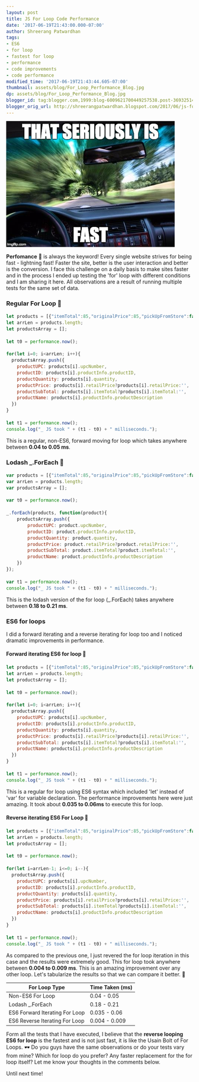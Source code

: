 ```yaml
---
layout: post
title: JS For Loop Code Performance
date: '2017-06-19T21:43:00.000-07:00'
author: Shreerang Patwardhan
tags:
- ES6
- for loop
- fastest for loop
- performance
- code improvements
- code performance
modified_time: '2017-06-19T21:43:44.605-07:00'
thumbnail: assets/blog/For_Loop_Performance_Blog.jpg
dp: assets/blog/For_Loop_Performance_Blog.jpg
blogger_id: tag:blogger.com,1999:blog-6009621700449257538.post-3693251472270111435
blogger_orig_url: http://shreerangpatwardhan.blogspot.com/2017/06/js-for-loop-code-performance.html
---
```


![Performnce Meme](/assets/blog/For_Loop_Performance_Blog.jpg)

**Perfomance** 💨 is always the keyword! Every single website strives for being fast - lightning fast! Faster the site, better is the user interaction and better is the conversion. I face this challenge on a daily basis to make sites faster and in the process I ended up testing the 'for' loop with different conditions and I am sharing it here. All observations are a result of running multiple tests for the same set of data.

### Regular For Loop 🔁
```javascript
let products = [{"itemTotal":85,"originalPrice":85,"pickUpFromStore":false,"quantity":1,"retailPrice":85,"siteAvailablilityFlag":true,"productId":2112123827,"upcId":34046523123,"upcNumber":"86279088208xs","productInfo":{"basePriceType":0,"maxQuantity":6,"onSale":false,"productAvailable":true,"productDescription":"Some Product Name","productID":2112827,"productStockAvailability":"2","primaryImageName":"2725839as.fpx","defaultCategoryId":3179125,"lowAvailability":false,"brandName":"Brand Name"},"itemTotalBeforeDiscount":0,"retailItemTotal":85},{"itemTotal":85,"originalPrice":85,"pickUpFromStore":false,"quantity":1,"retailPrice":85,"siteAvailablilityFlag":true,"productId":2112123827,"upcId":34046523123,"upcNumber":"86279088208xs","productInfo":{"basePriceType":0,"maxQuantity":6,"onSale":false,"productAvailable":true,"productDescription":"Some Product Name","productID":2112827,"productStockAvailability":"2","primaryImageName":"2725839as.fpx","defaultCategoryId":3179125,"lowAvailability":false,"brandName":"Brand Name"},"itemTotalBeforeDiscount":0,"retailItemTotal":85},{"itemTotal":85,"originalPrice":85,"pickUpFromStore":false,"quantity":1,"retailPrice":85,"siteAvailablilityFlag":true,"productId":2112123827,"upcId":34046523123,"upcNumber":"86279088208xs","productInfo":{"basePriceType":0,"maxQuantity":6,"onSale":false,"productAvailable":true,"productDescription":"Some Product Name","productID":2112827,"productStockAvailability":"2","primaryImageName":"2725839as.fpx","defaultCategoryId":3179125,"lowAvailability":false,"brandName":"Brand Name"},"itemTotalBeforeDiscount":0,"retailItemTotal":85},{"itemTotal":85,"originalPrice":85,"pickUpFromStore":false,"quantity":1,"retailPrice":85,"siteAvailablilityFlag":true,"productId":2112123827,"upcId":34046523123,"upcNumber":"86279088208xs","productInfo":{"basePriceType":0,"maxQuantity":6,"onSale":false,"productAvailable":true,"productDescription":"Some Product Name","productID":2112827,"productStockAvailability":"2","primaryImageName":"2725839as.fpx","defaultCategoryId":3179125,"lowAvailability":false,"brandName":"Brand Name"},"itemTotalBeforeDiscount":0,"retailItemTotal":85}];
let arrLen = products.length;
let productsArray = [];

let t0 = performance.now();

for(let i=0; i<arrLen; i++){
  productsArray.push({
    productUPC: products[i].upcNumber,
    productID: products[i].productInfo.productID,
    productQuantity: products[i].quantity,
    productPrice: products[i].retailPrice?products[i].retailPrice:'',
    productSubTotal: products[i].itemTotal?products[i].itemTotal:'',
    productName: products[i].productInfo.productDescription
  })
}

let t1 = performance.now();
console.log("_ JS took " + (t1 - t0) + " milliseconds.");
```
This is a regular, non-ES6, forward moving for loop which takes anywhere between **0.04 to 0.05 ms**.

### Lodash _.ForEach 🔄
```javascript
var products = [{"itemTotal":85,"originalPrice":85,"pickUpFromStore":false,"quantity":1,"retailPrice":85,"siteAvailablilityFlag":true,"productId":2112123827,"upcId":34046523123,"upcNumber":"86279088208xs","productInfo":{"basePriceType":0,"maxQuantity":6,"onSale":false,"productAvailable":true,"productDescription":"Some Product Name","productID":2112827,"productStockAvailability":"2","primaryImageName":"2725839as.fpx","defaultCategoryId":3179125,"lowAvailability":false,"brandName":"Brand Name"},"itemTotalBeforeDiscount":0,"retailItemTotal":85},{"itemTotal":85,"originalPrice":85,"pickUpFromStore":false,"quantity":1,"retailPrice":85,"siteAvailablilityFlag":true,"productId":2112123827,"upcId":34046523123,"upcNumber":"86279088208xs","productInfo":{"basePriceType":0,"maxQuantity":6,"onSale":false,"productAvailable":true,"productDescription":"Some Product Name","productID":2112827,"productStockAvailability":"2","primaryImageName":"2725839as.fpx","defaultCategoryId":3179125,"lowAvailability":false,"brandName":"Brand Name"},"itemTotalBeforeDiscount":0,"retailItemTotal":85},{"itemTotal":85,"originalPrice":85,"pickUpFromStore":false,"quantity":1,"retailPrice":85,"siteAvailablilityFlag":true,"productId":2112123827,"upcId":34046523123,"upcNumber":"86279088208xs","productInfo":{"basePriceType":0,"maxQuantity":6,"onSale":false,"productAvailable":true,"productDescription":"Some Product Name","productID":2112827,"productStockAvailability":"2","primaryImageName":"2725839as.fpx","defaultCategoryId":3179125,"lowAvailability":false,"brandName":"Brand Name"},"itemTotalBeforeDiscount":0,"retailItemTotal":85},{"itemTotal":85,"originalPrice":85,"pickUpFromStore":false,"quantity":1,"retailPrice":85,"siteAvailablilityFlag":true,"productId":2112123827,"upcId":34046523123,"upcNumber":"86279088208xs","productInfo":{"basePriceType":0,"maxQuantity":6,"onSale":false,"productAvailable":true,"productDescription":"Some Product Name","productID":2112827,"productStockAvailability":"2","primaryImageName":"2725839as.fpx","defaultCategoryId":3179125,"lowAvailability":false,"brandName":"Brand Name"},"itemTotalBeforeDiscount":0,"retailItemTotal":85}];
var arrLen = products.length;
var productsArray = [];

var t0 = performance.now();

_.forEach(products, function(product){
	productsArray.push({
  		productUPC: product.upcNumber,
		productID: product.productInfo.productID,
		productQuantity: product.quantity,
		productPrice: product.retailPrice?product.retailPrice:'',
		productSubTotal: product.itemTotal?product.itemTotal:'',
		productName: product.productInfo.productDescription
	})
});

var t1 = performance.now();
console.log("_ JS took " + (t1 - t0) + " milliseconds.");
```
This is the lodash version of the for loop (_.ForEach) takes anywhere between **0.18 to 0.21 ms**.

### ES6 for loops
I did a forward iterating and a reverse iterating for loop too and I noticed dramatic improvements in performance.

#### Forward iterating ES6 for loop 🔄
```javascript
let products = [{"itemTotal":85,"originalPrice":85,"pickUpFromStore":false,"quantity":1,"retailPrice":85,"siteAvailablilityFlag":true,"productId":2112123827,"upcId":34046523123,"upcNumber":"86279088208xs","productInfo":{"basePriceType":0,"maxQuantity":6,"onSale":false,"productAvailable":true,"productDescription":"Some Product Name","productID":2112827,"productStockAvailability":"2","primaryImageName":"2725839as.fpx","defaultCategoryId":3179125,"lowAvailability":false,"brandName":"Brand Name"},"itemTotalBeforeDiscount":0,"retailItemTotal":85},{"itemTotal":85,"originalPrice":85,"pickUpFromStore":false,"quantity":1,"retailPrice":85,"siteAvailablilityFlag":true,"productId":2112123827,"upcId":34046523123,"upcNumber":"86279088208xs","productInfo":{"basePriceType":0,"maxQuantity":6,"onSale":false,"productAvailable":true,"productDescription":"Some Product Name","productID":2112827,"productStockAvailability":"2","primaryImageName":"2725839as.fpx","defaultCategoryId":3179125,"lowAvailability":false,"brandName":"Brand Name"},"itemTotalBeforeDiscount":0,"retailItemTotal":85},{"itemTotal":85,"originalPrice":85,"pickUpFromStore":false,"quantity":1,"retailPrice":85,"siteAvailablilityFlag":true,"productId":2112123827,"upcId":34046523123,"upcNumber":"86279088208xs","productInfo":{"basePriceType":0,"maxQuantity":6,"onSale":false,"productAvailable":true,"productDescription":"Some Product Name","productID":2112827,"productStockAvailability":"2","primaryImageName":"2725839as.fpx","defaultCategoryId":3179125,"lowAvailability":false,"brandName":"Brand Name"},"itemTotalBeforeDiscount":0,"retailItemTotal":85},{"itemTotal":85,"originalPrice":85,"pickUpFromStore":false,"quantity":1,"retailPrice":85,"siteAvailablilityFlag":true,"productId":2112123827,"upcId":34046523123,"upcNumber":"86279088208xs","productInfo":{"basePriceType":0,"maxQuantity":6,"onSale":false,"productAvailable":true,"productDescription":"Some Product Name","productID":2112827,"productStockAvailability":"2","primaryImageName":"2725839as.fpx","defaultCategoryId":3179125,"lowAvailability":false,"brandName":"Brand Name"},"itemTotalBeforeDiscount":0,"retailItemTotal":85}];
let arrLen = products.length;
let productsArray = [];

let t0 = performance.now();

for(let i=0; i<arrLen; i++){
  productsArray.push({
    productUPC: products[i].upcNumber,
    productID: products[i].productInfo.productID,
    productQuantity: products[i].quantity,
    productPrice: products[i].retailPrice?products[i].retailPrice:'',
    productSubTotal: products[i].itemTotal?products[i].itemTotal:'',
    productName: products[i].productInfo.productDescription
  })
}

let t1 = performance.now();
console.log("_ JS took " + (t1 - t0) + " milliseconds.");
```
This is a regular for loop using ES6 syntax which included 'let' instead of 'var' for variable declaration. The performance improvements here were just amazing. It took about **0.035 to 0.06ms** to execute this for loop.

#### Reverse iterating ES6 For Loop 💨
```javascript
let products = [{"itemTotal":85,"originalPrice":85,"pickUpFromStore":false,"quantity":1,"retailPrice":85,"siteAvailablilityFlag":true,"productId":2112123827,"upcId":34046523123,"upcNumber":"86279088208xs","productInfo":{"basePriceType":0,"maxQuantity":6,"onSale":false,"productAvailable":true,"productDescription":"Some Product Name","productID":2112827,"productStockAvailability":"2","primaryImageName":"2725839as.fpx","defaultCategoryId":3179125,"lowAvailability":false,"brandName":"Brand Name"},"itemTotalBeforeDiscount":0,"retailItemTotal":85},{"itemTotal":85,"originalPrice":85,"pickUpFromStore":false,"quantity":1,"retailPrice":85,"siteAvailablilityFlag":true,"productId":2112123827,"upcId":34046523123,"upcNumber":"86279088208xs","productInfo":{"basePriceType":0,"maxQuantity":6,"onSale":false,"productAvailable":true,"productDescription":"Some Product Name","productID":2112827,"productStockAvailability":"2","primaryImageName":"2725839as.fpx","defaultCategoryId":3179125,"lowAvailability":false,"brandName":"Brand Name"},"itemTotalBeforeDiscount":0,"retailItemTotal":85},{"itemTotal":85,"originalPrice":85,"pickUpFromStore":false,"quantity":1,"retailPrice":85,"siteAvailablilityFlag":true,"productId":2112123827,"upcId":34046523123,"upcNumber":"86279088208xs","productInfo":{"basePriceType":0,"maxQuantity":6,"onSale":false,"productAvailable":true,"productDescription":"Some Product Name","productID":2112827,"productStockAvailability":"2","primaryImageName":"2725839as.fpx","defaultCategoryId":3179125,"lowAvailability":false,"brandName":"Brand Name"},"itemTotalBeforeDiscount":0,"retailItemTotal":85},{"itemTotal":85,"originalPrice":85,"pickUpFromStore":false,"quantity":1,"retailPrice":85,"siteAvailablilityFlag":true,"productId":2112123827,"upcId":34046523123,"upcNumber":"86279088208xs","productInfo":{"basePriceType":0,"maxQuantity":6,"onSale":false,"productAvailable":true,"productDescription":"Some Product Name","productID":2112827,"productStockAvailability":"2","primaryImageName":"2725839as.fpx","defaultCategoryId":3179125,"lowAvailability":false,"brandName":"Brand Name"},"itemTotalBeforeDiscount":0,"retailItemTotal":85}];
let arrLen = products.length;
let productsArray = [];

let t0 = performance.now();

for(let i=arrLen-1; i<=0; i--){
  productsArray.push({
    productUPC: products[i].upcNumber,
    productID: products[i].productInfo.productID,
    productQuantity: products[i].quantity,
    productPrice: products[i].retailPrice?products[i].retailPrice:'',
    productSubTotal: products[i].itemTotal?products[i].itemTotal:'',
    productName: products[i].productInfo.productDescription
  })
}

let t1 = performance.now();
console.log("_ JS took " + (t1 - t0) + " milliseconds.");
```
As compared to the previous one, I just revered the for loop iteration in this case and the results were extremely good. This for loop took anywhere between **0.004 to 0.009 ms**. This is an amazing improvement over any other loop. Let's tabularize the results so that we can compare it better. 💨

| For Loop Type                  | Time Taken (ms) |
|--------------------------------|-----------------|
| Non-ES6 For Loop               | 0.04 - 0.05     |
| Lodash _.ForEach               | 0.18 - 0.21     |
| ES6 Forward Iterating For Loop | 0.035 - 0.06    |
| ES6 Reverse Iterating For Loop | 0.004 - 0.009   |

Form all the tests that I have executed, I believe that the **reverse looping ES6 for loop** is the fastest and is not just fast, it is like the Usain Bolt of For Loops. 🕶️ Do you guys have the same observations or do your tests vary from mine? Which for loop do you prefer? Any faster replacement for the for loop itself? Let me know your thoughts in the comments below.

Until next time!
